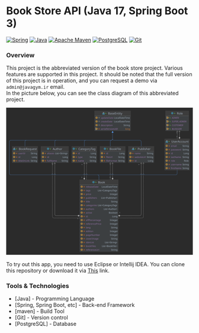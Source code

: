 # Book Store API (Java 17, Spring Boot 3)
<a href="https://spring.io/" title="Spring"><img src="https://github.com/get-icon/geticon/raw/master/icons/spring.svg" alt="Spring" width="21px" height="21px"></a>
<a href="https://www.oracle.com/" title="Java"><img src="https://github.com/get-icon/geticon/raw/master/icons/java.svg" alt="Java" width="21px" height="21px"></a>
<a href="https://maven.apache.org/" title="Maven"><img src="https://github.com/get-icon/geticon/raw/master/icons/maven.svg" alt="Apache Maven" width="45px" height="21px"></a>
<a href="https://www.postgresql.org/" title="Postgresql"><img src="https://github.com/get-icon/geticon/raw/master/icons/postgresql.svg" alt="PostgreSQL" width="21px" height="21px"></a>
<a href="https://git-scm.com/" title="Git"><img src="https://github.com/get-icon/geticon/raw/master/icons/git.svg" alt="Git" height="21px"></a>

### Overview
This project is the abbreviated version of the book store project. Various features are supported in this project. It should be noted that the full version of this project is in operation, and you can request a demo via `admin@javagym.ir` email.<br>
In the picture below, you can see the class diagram of this abbreviated project.

<img src="BookStoreClass.svg" alt="Jetpack Compose Samples" width="900" />

To try out this app, you need to use Eclipse or Intellij IDEA. You can clone this repository or download it via [This](https://github.com/gymofjava/book-store/archive/refs/heads/main.zip) link.

### Tools & Technologies
* [Java] - Programming Language
* [Spring, Spring Boot, etc] - Back-end Framework
* [maven] - Build Tool
* [Git] - Version control
* [PostgreSQL] - Database
